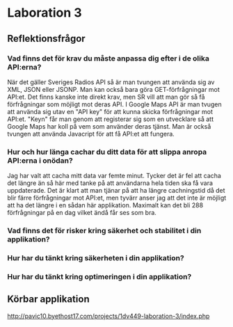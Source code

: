 # Laboration 3

## Reflektionsfrågor

### Vad finns det för krav du måste anpassa dig efter i de olika API:erna?
När det gäller Sveriges Radios API så är man tvungen att använda sig av XML, JSON eller JSONP. Man kan också bara göra GET-förfrågningar mot API:et. Det finns kanske inte direkt krav, men SR vill att man gör så få förfrågningar som möjligt mot deras API. 
I Google Maps API är man tvugen att använda sig utav en "API key" för att kunna skicka förfrågningar mot API:et. "Keyn" får man genom att registerar sig som en utvecklare så att Google Maps har koll på vem som använder deras tjänst. Man är också tvungen att använda Javacript för att få API:et att fungera.

### Hur och hur länga cachar du ditt data för att slippa anropa API:erna i onödan?
Jag har valt att cacha mitt data var femte minut. Tycker det är fel att cacha det längre än så här med tanke på att användarna hela tiden ska få vara uppdaterade. Det är klart att man tjänar på att ha längre cachningstid då det blir färre förfrågningar mot API:et, men tyvärr anser jag att det inte är möjligt att ha det längre i en sådan här applikation. Maximalt kan det bli 288 förfrågningar på en dag vilket ändå får ses som bra.

### Vad finns det för risker kring säkerhet och stabilitet i din applikation?


### Hur har du tänkt kring säkerheten i din applikation?


### Hur har du tänkt kring optimeringen i din applikation?


## Körbar applikation
http://pavic10.byethost17.com/projects/1dv449-laboration-3/index.php
